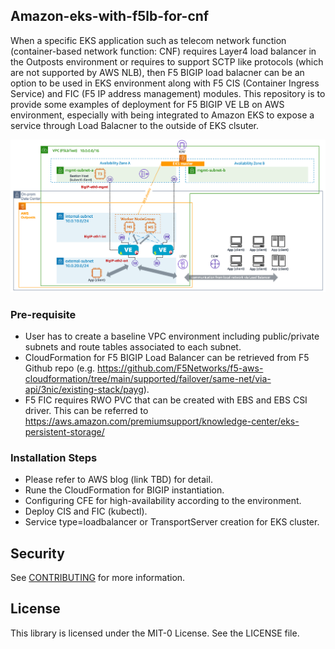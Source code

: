 ## Amazon-eks-with-f5lb-for-cnf

When a specific EKS application such as telecom network function (container-based network function: CNF) requires Layer4 load balancer in the Outposts environment or requires to support SCTP like protocols (which are not supported by AWS NLB), then F5 BIGIP load balacner can be an option to be used in EKS environment along with F5 CIS (Container Ingress Service) and FIC (F5 IP address management) modules. This repository is to provide some examples of deployment for F5 BIGIP VE LB on AWS environment, especially with being integrated to Amazon EKS to expose a service through Load Balacner to the outside of EKS clsuter. 

![ref-arch](./image/ref-arch.png)

### Pre-requisite 

* User has to create a baseline VPC environment including public/private subnets and route tables associated to each subnet. 
* CloudFormation for F5 BIGIP Load Balancer can be retrieved from F5 Github repo (e.g. https://github.com/F5Networks/f5-aws-cloudformation/tree/main/supported/failover/same-net/via-api/3nic/existing-stack/payg). 
* F5 FIC requires RWO PVC that can be created with EBS and EBS CSI driver. This can be referred to https://aws.amazon.com/premiumsupport/knowledge-center/eks-persistent-storage/



### Installation Steps

* Please refer to AWS blog (link TBD) for detail.
* Rune the CloudFormation for BIGIP instantiation. 
* Configuring CFE for high-availability according to the environment. 
* Deploy CIS and FIC (kubectl).
* Service type=loadbalancer or TransportServer creation for EKS cluster. 



## Security

See [CONTRIBUTING](CONTRIBUTING.md#security-issue-notifications) for more information.

## License

This library is licensed under the MIT-0 License. See the LICENSE file.

